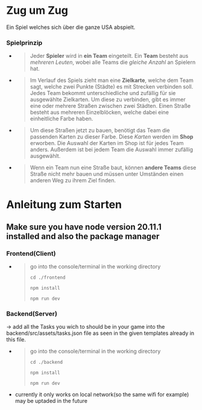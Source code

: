 # Zug um Zug

Ein Spiel welches sich über die ganze USA abspielt.

### Spielprinzip

- > Jeder **Spieler** wird in **ein Team** eingeteilt.
  > Ein **Team** besteht aus _mehreren Leuten_, wobei alle Teams die _gleiche Anzahl_ an Spielern hat.

- > Im Verlauf des Spiels zieht man eine **Zielkarte**, welche dem Team sagt, welche zwei Punkte (Städte) es mit Strecken verbinden soll.
  > Jedes Team bekommt unterschiedliche und zufällig für sie ausgewählte Zielkarten.
  > Um diese zu verbinden, gibt es immer eine oder mehrere Straßen zwischen zwei Städten.
  > Einen Straße besteht aus mehreren Einzelblöcken, welche dabei eine einheitliche Farbe haben.

- > Um diese Straßen jetzt zu bauen, benötigt das Team die passenden Karten zu dieser Farbe.
  > Diese _Karten_ werden im **Shop** erworben.
  > Die Auswahl der Karten im Shop ist für jedes Team anders. Außerdem ist bei jedem Team die Auswahl immer zufällig ausgewählt.

- > Wenn ein Team nun eine Straße baut, können **andere Teams** diese Straße nicht mehr bauen und müssen unter Umständen einen anderen Weg zu ihrem Ziel finden.

# Anleitung zum Starten

## Make sure you have node version 20.11.1 installed and also the package manager

### Frontend(Client)

- > go into the console/terminal in the working directory
  >
  > ```
  > cd ./frontend
  > ```
  >
  > ```
  > npm install
  > ```
  >
  > ```
  > npm run dev
  > ```

### Backend(Server)
-> add all the Tasks you wich to should be in your game into the backend/src/assets/tasks.json file as seen in the given templates already in this file.

- > go into the console/terminal in the working directory
  >
  > ```
  > cd ./backend
  > ```
  >
  > ```
  > npm install
  > ```
  >
  > ```
  > npm run dev
  > ```
- currently it only works on local network(so the same wifi for example) may be uptaded in the future
